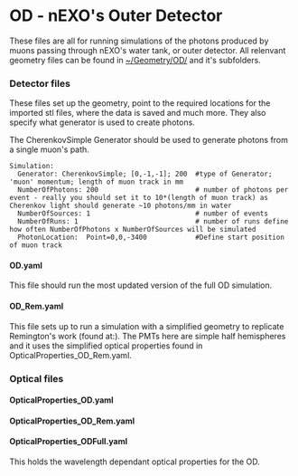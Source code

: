 # OD - nEXO's Outer Detector 

These files are all for running simulations of the photons produced by muons passing through nEXO's water tank, or outer detector. All relenvant geometry files can be found in  [~/Geometry/OD/](https://github.com/nEXO-collaboration/chroma-simulation/tree/eklem1/issue_6/Geometry/OD) and it's subfolders.

### Detector files
These files set up the geometry, point to the required locations for the imported stl files, where the data is saved and much more. They also specify what generator is used to create photons. 

The CherenkovSimple Generator should be used to generate photons from a single muon's path.
```
Simulation:                      
  Generator: CherenkovSimple; [0,-1,-1]; 200  #type of Generator; 'muon' momentum; length of muon track in mm
  NumberOfPhotons: 200                        # number of photons per event - really you should set it to 10*(length of muon track) as Cherenkov light should generate ~10 photons/mm in water
  NumberOfSources: 1                          # number of events 
  NumberOfRuns: 1                             # number of runs define how often NumberOfPhotons x NumberOfSources will be simulated
  PhotonLocation:  Point=0,0,-3400            #Define start position of muon track
```


#### OD.yaml
This file should run the most updated version of the full OD simulation.

#### OD_Rem.yaml
This file sets up to run a simulation with a simplified geometry to replicate Remington's work (found at:). The PMTs here are simple half hemispheres and it uses the simplified optical properties found in OpticalProperties_OD_Rem.yaml.

### Optical files

#### OpticalProperties_OD.yaml

#### OpticalProperties_OD_Rem.yaml

#### OpticalProperties_ODFull.yaml
This holds the wavelength dependant optical properties for the OD.
